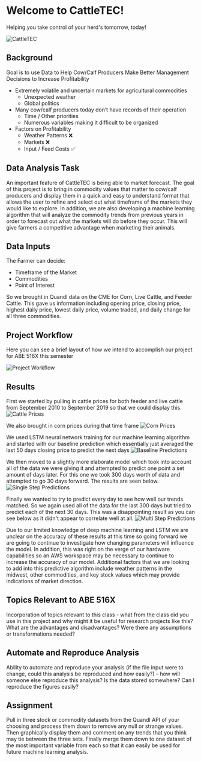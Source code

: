 # Welcome to CattleTEC!


Helping you take control of your herd's tomorrow, today!

![CattleTEC](CattleTEC-PNG.png "CattleTEC Logo")

## Background
Goal is to use Data to Help Cow/Calf Producers Make Better Management Decisions to Increase Profitability

* Extremely volatile and uncertain markets for agricultural commodities
  * Unexpected weather
  * Global politics
* Many cow/calf producers today don’t have records of their operation
  * Time / Other priorities
  * Numerous variables making it difficult to be organized
* Factors on Profitability
  * Weather Patterns  :x:
  * Markets :x:
  * Input / Feed Costs  :white_check_mark:

## Data Analysis Task
An important feature of CattleTEC is being able to market forecast. The goal of this project is to bring in commodity values that matter to cow/calf producers and display them in a quick and easy to understand format that allows the user to refine and select out what timeframe of the markets they would like to explore. In addition, we are also developing a machine learning algorithm that will analyze the commodity trends from previous years in order to forecast out what the markets will do before they occur. This will  give farmers a competitive advantage when marketing their animals.

## Data Inputs
The Farmer can decide:
* Timeframe of the Market
* Commodities
* Point of Interest

So we brought in Quandl data on the CME for Corn, Live Cattle, and Feeder Cattle. This gave us information including opening price, closing price, highest daily price, lowest daily price, volume traded, and daily change for all three commodities. 


## Project Workflow
Here you can see a brief layout of how we intend
to accomplish our project for ABE 516X this semester


![Project Workflow](516-Project.png "WorkFlow")

## Results
First we started by pulling in cattle prices for both feeder and live cattle from September 2010 to September 2019 so that we could display this.
![Cattle Prices](CattlePrices.png "Cattle Prices")

We also brought in corn prices during that time frame
![Corn Prices](CornPrices.png "Corn Prices")

We used LSTM neural network training for our machine learning algorithm and started with our baseline prediction which essentially just averaged the last 50 days closing price to predict the next days
![Baseline Predictions](BaselinePrediction.png "Baseline Predictions")

We then moved to a slightly more elaborate model which took into account all of the data we were giving it and attempted to predict one point a set amount of days later. For this one we took 300 days worth of data and attempted to go 30 days forward. The results are seen below.
![Single Step Predictions](SingleStepPredictions.png "Single Step Predictions")

Finally we wanted to try to predict every day to see how well our trends matched. So we again used all of the data for the last 300 days but tried to predict each of the next 30 days. This was a disappointing result as you can see below as it didn't appear to correlate well at all.
![Multi Step Predictions](MultiStepPredicitons.png "Multi Step Predictions")

Due to our limited knowledge of deep machine learning and LSTM we are unclear on the accuracy of these results at this time so going forward we are going to continue to investigate how changing parameters will influence the model. In addition, this was right on the verge of our hardware capabilities so an AWS workspace may be necessary to continue to increase the accuracy of our model. Additional factors that we are looking to add into this predictive algorithm include weather patterns in the midwest, other commodities, and key stock values which may provide indications of market direction.

## Topics Relevant to ABE 516X 
Incorporation of topics relevant to this class  - what from the class did you use in this project and why might it be useful for research projects like this?  What are the advantages and disadvantages?  Were there any assumptions or transformations needed?



## Automate and Reproduce Analysis
Ability to automate and reproduce your analysis (if the file input were to change, could this analysis be reproduced and how easily?)  - how will someone else reproduce this analysis?  Is the data stored somewhere?  Can I reproduce the figures easily?



## Assignment
Pull in three stock or commodity datasets from the Quandl API of your choosing and process them down to remove any null or strange values. Then graphically display them and comment on any trends that you think may tie between the three sets. Finally merge them down to one dataset of the most important variable from each so that it can easily be used for future machine learning analysis.



